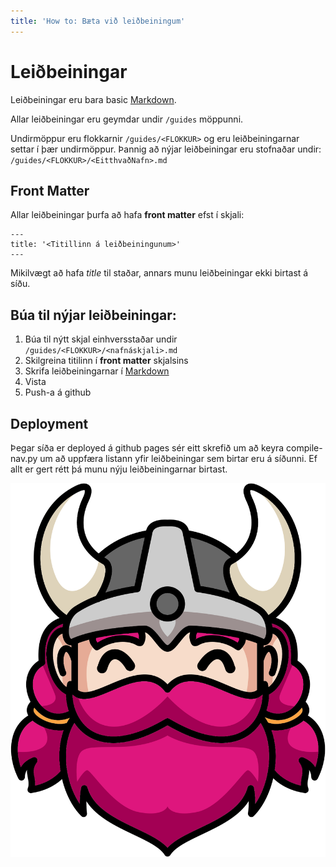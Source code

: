 ```yaml
---
title: 'How to: Bæta við leiðbeiningum'
---
```


# Leiðbeiningar

Leiðbeiningar eru bara basic [Markdown](https://markdownlivepreview.com/).

Allar leiðbeiningar eru geymdar undir `/guides` möppunni.

Undirmöppur eru flokkarnir `/guides/<FLOKKUR>` og eru leiðbeiningarnar settar í þær undirmöppur.
Þannig að nýjar leiðbeiningar eru stofnaðar undir: `/guides/<FLOKKUR>/<EitthvaðNafn>.md`


## Front Matter

Allar leiðbeiningar þurfa að hafa __front matter__ efst í skjali:

```
---
title: '<Titillinn á leiðbeiningunum>'
---
```

Mikilvægt að hafa _title_ til staðar, annars munu leiðbeiningar ekki birtast á síðu.

## Búa til nýjar leiðbeiningar:

1. Búa til nýtt skjal einhversstaðar undir `/guides/<FLOKKUR>/<nafnáskjali>.md`
2. Skilgreina titilinn í __front matter__ skjalsins
3. Skrifa leiðbeiningarnar í [Markdown](https://markdownlivepreview.com/)
4. Vista
5. Push-a á github

## Deployment

Þegar síða er deployed á github pages sér eitt skrefið um að keyra compile-nav.py
um að uppfæra listann yfir leiðbeiningar sem birtar eru á síðunni. Ef allt er gert
rétt þá munu nýju leiðbeiningarnar birtast.


![Bleiki Víkingurinn](/assets/images/_Contributing/tpvvector.svg)

